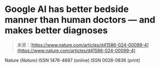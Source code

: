 <!--yml
category: 未分类
date: 2024-05-27 14:50:26
-->

# Google AI has better bedside manner than human doctors — and makes better diagnoses

> 来源：[https://www.nature.com/articles/d41586-024-00099-4](https://www.nature.com/articles/d41586-024-00099-4)

Nature (*Nature*) ISSN 1476-4687 (online) ISSN 0028-0836 (print)